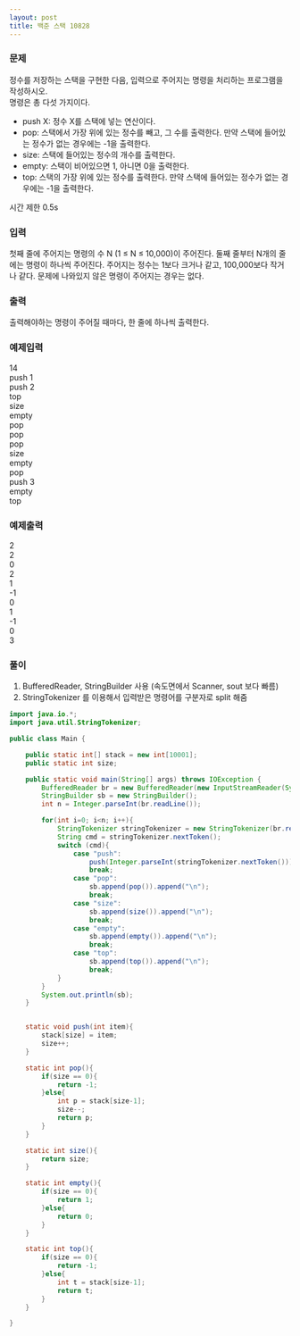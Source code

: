 ```yaml
---
layout: post
title: 백준 스택 10828
---
```


### 문제
정수를 저장하는 스택을 구현한 다음, 입력으로 주어지는 명령을 처리하는 프로그램을 작성하시오.  
명령은 총 다섯 가지이다.
- push X: 정수 X를 스택에 넣는 연산이다.
- pop: 스택에서 가장 위에 있는 정수를 빼고, 그 수를 출력한다. 만약 스택에 들어있는 정수가 없는 경우에는 -1을 출력한다.
- size: 스택에 들어있는 정수의 개수를 출력한다.
- empty: 스택이 비어있으면 1, 아니면 0을 출력한다.
- top: 스택의 가장 위에 있는 정수를 출력한다. 만약 스택에 들어있는 정수가 없는 경우에는 -1을 출력한다.

시간 제한 0.5s

### 입력
첫째 줄에 주어지는 명령의 수 N (1 ≤ N ≤ 10,000)이 주어진다. 둘째 줄부터 N개의 줄에는 명령이 하나씩 주어진다. 주어지는 정수는 1보다 크거나 같고, 100,000보다 작거나 같다. 문제에 나와있지 않은 명령이 주어지는 경우는 없다.

### 출력
출력해야하는 명령이 주어질 때마다, 한 줄에 하나씩 출력한다.

### 예제입력
14   
push 1   
push 2   
top   
size   
empty   
pop   
pop   
pop   
size   
empty   
pop   
push 3   
empty   
top   

### 예제출력
2  
2  
0  
2  
1  
-1  
0  
1  
-1  
0  
3  

### 풀이
1. BufferedReader, StringBuilder 사용 (속도면에서 Scanner, sout 보다 빠름)
2. StringTokenizer 를 이용해서 입력받은 명령어를 구분자로 split 해줌


~~~java
import java.io.*;
import java.util.StringTokenizer;

public class Main {

    public static int[] stack = new int[10001];
    public static int size;

    public static void main(String[] args) throws IOException {
        BufferedReader br = new BufferedReader(new InputStreamReader(System.in));
        StringBuilder sb = new StringBuilder();
        int n = Integer.parseInt(br.readLine());

        for(int i=0; i<n; i++){
            StringTokenizer stringTokenizer = new StringTokenizer(br.readLine());
            String cmd = stringTokenizer.nextToken();
            switch (cmd){
                case "push":
                    push(Integer.parseInt(stringTokenizer.nextToken()));
                    break;
                case "pop":
                    sb.append(pop()).append("\n");
                    break;
                case "size":
                    sb.append(size()).append("\n");
                    break;
                case "empty":
                    sb.append(empty()).append("\n");
                    break;
                case "top":
                    sb.append(top()).append("\n");
                    break;
            }
        }
        System.out.println(sb);
    }


    static void push(int item){
        stack[size] = item;
        size++;
    }

    static int pop(){
        if(size == 0){
            return -1;
        }else{
            int p = stack[size-1];
            size--;
            return p;
        }
    }

    static int size(){
        return size;
    }

    static int empty(){
        if(size == 0){
            return 1;
        }else{
            return 0;
        }
    }

    static int top(){
        if(size == 0){
            return -1;
        }else{
            int t = stack[size-1];
            return t;
        }
    }

}
~~~